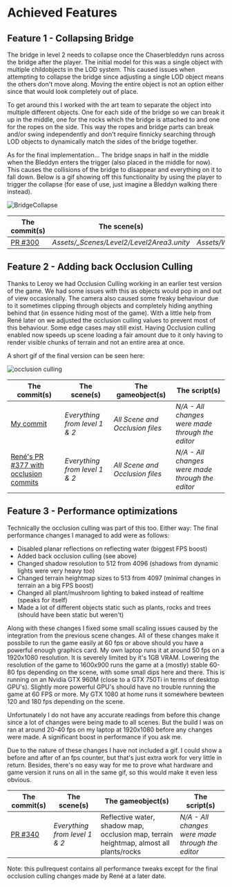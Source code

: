 Achieved Features
==================

## Feature 1 - Collapsing Bridge
The bridge in level 2 needs to collapse once the Chaserbleddyn runs across the bridge after the player. The initial model for this was a single object with multiple childobjects in the LOD system. This caused issues when attempting to collapse the bridge since adjusting a single LOD object means the others don't move along. Moving the entire object is not an option either since that would look completely out of place.

To get around this I worked with the art team to separate the object into multiple different objects. One for each side of the bridge so we can break it up in the middle, one for the rocks which the bridge is attached to and one for the ropes on the side. This way the ropes and bridge parts can break and/or swing independently and don't require finnicky searching through LOD objects to dynamically match the sides of the bridge together.

As for the final implementation... The bridge snaps in half in the middle when the Bleddyn enters the trigger (also placed in the middle for now). This causes the collisions of the bridge to disappear and everything on it to fall down. Below is a gif showing off this functionality by using the player to trigger the collapse (for ease of use, just imagine a Bleddyn walking there instead).

![BridgeCollapse](https://github.com/ZizWing/Hiraeth-Public-Logs/blob/master/week_7_8/products/BridgeCollapse.gif)

|The commit(s)|The scene(s)|The gameobject(s)|The script(s)|
|---------|--------|--------------|----------|
|[PR #300](https://github.com/HANICA-GAME/sep2018-game-hireath/pull/300)| _Assets/\_Scenes/Level2/Level2Area3.unity_ | _Assets/World/Dynamic/FallingBridge/Prefabs/FallingBridge.prefab_ | _Assets/World/Dynamic/FallingBridge/Scripts/CollapseBridge.cs_ |

## Feature 2 - Adding back Occlusion Culling
Thanks to Leroy we had Occlusion Culling working in an earlier test version of the game. We had some issues with this as objects would pop in and out of view occasionally. The camera also caused some freaky behaviour due to it sometimes clipping through objects and completely hiding anything behind that (in essence hiding most of the game). With a little help from René later on we adjusted the occlusion culling values to prevent most of this behaviour. Some edge cases may still exist. Having Occlusion culling enabled now speeds up scene loading a fair amount due to it only having to render visible chunks of terrain and not an entire area at once.

A short gif of the final version can be seen here:

![occlusion culling](https://github.com/ZizWing/Hiraeth-Public-Logs/blob/master/week_7_8/products/OcclusionCulling.gif)

|The commit(s)|The scene(s)|The gameobject(s)|The script(s)|
|---------|--------|--------------|----------|
| [My commit](https://github.com/HANICA-GAME/sep2018-game-hireath/pull/340/commits/c010f56de9b430ffab7dc2fff961acb744554d58) | _Everything from level 1 & 2_ | _All Scene and Occlusion files_  | _N/A - All changes were made through the editor_ |
| [René's PR #377 with occlusion commits](https://github.com/HANICA-GAME/sep2018-game-hireath/pull/377) | _Everything from level 1 & 2_ | _All Scene and Occlusion files_  | _N/A - All changes were made through the editor_ |

## Feature 3 - Performance optimizations
Technically the occlusion culling was part of this too. Either way: The final performance changes I managed to add were as follows:

- Disabled planar reflections on reflecting water (biggest FPS boost)
- Added back occlusion culling (see above)
- Changed shadow resolution to 512 from 4096 (shadows from dynamic lights were very heavy too)
- Changed terrain heightmap sizes to 513 from 4097 (minimal changes in terrain an a big FPS boost)
- Changed all plant/mushroom lighting to baked instead of realtime (speaks for itself)
- Made a lot of different objects static such as plants, rocks and trees (should have been static but weren't)

Along with these changes I fixed some small scaling issues caused by the integration from the previous scene changes.
All of these changes make it possbile to run the game easily at 60 fps or above should you have a powerful enough graphics card. My own laptop runs it at around 50 fps on a 1920x1080 resolution. It is severely limited by it's 1GB VRAM. Lowering the resolution of the game to 1600x900 runs the game at a (mostly) stable 60-80 fps depending on the scene, with some small dips here and there. This is running on an Nvidia GTX 960M (close to a GTX 750Ti in terms of desktop GPU's). Slightly more powerful GPU's should have no trouble running the game at 60 FPS or more. My GTX 1080 at home runs it somewhere bewteen 120 and 180 fps depending on the scene.

Unfortunately I do not have any accurate readings from before this change since a lot of changes were being made to all scenes. But the build I was on ran at around 20-40 fps on my laptop at 1920x1080 before any changes were made. A significant boost in performance if you ask me.

Due to the nature of these changes I have not included a gif. I could show a before and after of an fps counter, but that's just extra work for very little in return. Besides, there's no easy way for me to prove what hardware and game version it runs on all in the same gif, so this would make it even less obvious.

|The commit(s)|The scene(s)|The gameobject(s)|The script(s)|
|---------|--------|--------------|----------|
| [PR #340](https://github.com/HANICA-GAME/sep2018-game-hireath/pull/340) | _Everything from level 1 & 2_ | Reflective water, shadow map, occlusion map, terrain heightmap, almost all plants/rocks | _N/A - All changes were made through the editor_ |

Note: this pullrequest contains all performance tweaks except for the final occlusion culling changes made by René at a later date.
